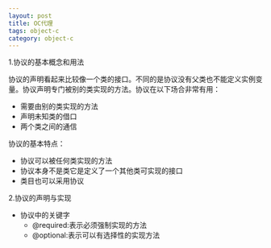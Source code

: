 ```yaml
---
layout: post
title: OC代理
tags: object-c
category: object-c
---
```

1.协议的基本概念和用法

协议的声明看起来比较像一个类的接口。不同的是协议没有父类也不能定义实例变量。协议声明专门被别的类实现的方法。协议在以下场合非常有用：

- 需要由别的类实现的方法
- 声明未知类的借口
- 两个类之间的通信

协议的基本特点：

- 协议可以被任何类实现的方法
- 协议本身不是类它是定义了一个其他类可实现的接口
- 类目也可以采用协议

2.协议的声明与实现

- 协议中的关键字
  - @required:表示必须强制实现的方法
  - @optional:表示可以有选择性的实现方法
  
  

